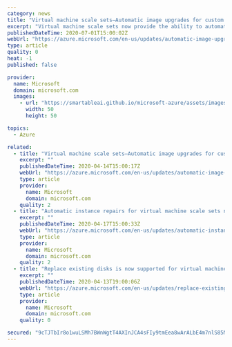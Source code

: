 ```yaml
---
category: news
title: "Virtual machine scale sets—Automatic image upgrades for custom images now available"
excerpt: "Virtual machine scale sets now provide the ability to automatically deploy new versions of custom images to scale set virtual machines. "
publishedDateTime: 2020-07-01T15:00:02Z
webUrl: "https://azure.microsoft.com/en-us/updates/automatic-image-upgrade-for-custom-images-now-available-for-azure-vmss/"
type: article
quality: 0
heat: -1
published: false

provider:
  name: Microsoft
  domain: microsoft.com
  images:
    - url: "https://smartableai.github.io/microsoft-azure/assets/images/organizations/microsoft.com-50x50.jpg"
      width: 50
      height: 50

topics:
  - Azure

related:
  - title: "Virtual machine scale sets—Automatic image upgrades for custom images"
    excerpt: ""
    publishedDateTime: 2020-04-14T15:00:17Z
    webUrl: "https://azure.microsoft.com/en-us/updates/automatic-image-upgrade-for-custom-images-now-in-preview-for-azure-vmss/"
    type: article
    provider:
      name: Microsoft
      domain: microsoft.com
    quality: 2
  - title: "Automatic instance repairs for virtual machine scale sets now available"
    excerpt: ""
    publishedDateTime: 2020-04-17T15:00:33Z
    webUrl: "https://azure.microsoft.com/en-us/updates/automatic-instance-repairs-for-azure-vmss-now-generally-available/"
    type: article
    provider:
      name: Microsoft
      domain: microsoft.com
    quality: 2
  - title: "Replace existing disks is now supported for virtual machines with custom images"
    excerpt: ""
    publishedDateTime: 2020-04-13T19:00:06Z
    webUrl: "https://azure.microsoft.com/en-us/updates/replace-existing-azurevms-custom-images/"
    type: article
    provider:
      name: Microsoft
      domain: microsoft.com
    quality: 0

secured: "9cTJTbIr8o1wuLSMh7BWnWgtT4AXInJCA4sFIy9tmEea8wArALbE4m7nlS85MFCBJ8ei7Xf1JBMuxYB/SZNgnEr3LzngsncwnPDe1npxDPdUz4PZ4oCd8fQu3TyjPbPXK0lP70X4VlNZBSkI9bZwaJoYP0B046yKAoEGcATYzLDHqcWFhQK2u5LUn9soc2Dof9Ocf30AssEOPqKEF09/P5nv7Q4a3+AcumOOC4c0LErN2ApHJwjXPR9zDh8VAzaGNStl84GudhnNF5Sye4Vu9Fp4vNqZvMxsbsAeAmieMRSJfj2Zbmge5QayzOPgmnTdIRiEHZhLkCvRnVH8DqpB8w==;y61J1Fjl2vxjVwiAJ3xyYA=="
---
```


